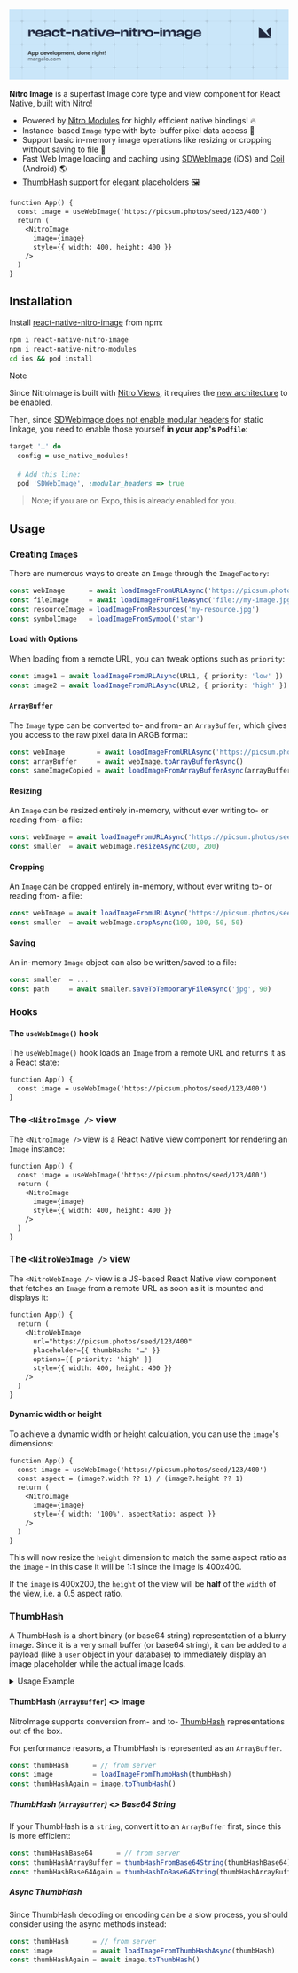 <a href="https://margelo.com">
  <picture>
    <source media="(prefers-color-scheme: dark)" srcset="./img/banner-dark.png" />
    <source media="(prefers-color-scheme: light)" srcset="./img/banner-light.png" />
    <img alt="react-native-nitro-image" src="./img/banner-light.png" />
  </picture>
</a>

<br />

**Nitro Image** is a superfast Image core type and view component for React Native, built with Nitro!

- Powered by [Nitro Modules](https://nitro.margelo.com) for highly efficient native bindings! 🔥
- Instance-based `Image` type with byte-buffer pixel data access 🔗
- Support basic in-memory image operations like resizing or cropping without saving to file 📐
- Fast Web Image loading and caching using [SDWebImage](https://github.com/SDWebImage/SDWebImage) (iOS) and [Coil](https://github.com/coil-kt/coil) (Android) 🌎
- [ThumbHash](https://github.com/evanw/thumbhash) support for elegant placeholders 🖼️

```tsx
function App() {
  const image = useWebImage('https://picsum.photos/seed/123/400')
  return (
    <NitroImage
      image={image}
      style={{ width: 400, height: 400 }}
    />
  )
}
```

## Installation

Install [react-native-nitro-image](https://www.npmjs.com/package/react-native-nitro-image) from npm:

```sh
npm i react-native-nitro-image
npm i react-native-nitro-modules
cd ios && pod install
```

> [!NOTE]
> Since NitroImage is built with [Nitro Views](https://nitro.margelo.com/docs/hybrid-views), it requires the [new architecture](https://reactnative.dev/architecture/landing-page) to be enabled.

Then, since [SDWebImage does not enable modular headers](https://github.com/SDWebImage/SDWebImage?tab=readme-ov-file#swift-and-static-framework) for static linkage, you need to enable those yourself **in your app's `Podfile`**:

```rb
target '…' do
  config = use_native_modules!

  # Add this line:
  pod 'SDWebImage', :modular_headers => true
```

> Note; if you are on Expo, this is already enabled for you.

## Usage

### Creating `Image`s

There are numerous ways to create an `Image` through the `ImageFactory`:

```ts
const webImage      = await loadImageFromURLAsync('https://picsum.photos/seed/123/400')
const fileImage     = await loadImageFromFileAsync('file://my-image.jpg')
const resourceImage = loadImageFromResources('my-resource.jpg')
const symbolImage   = loadImageFromSymbol('star')
```

#### Load with Options

When loading from a remote URL, you can tweak options such as `priority`:

```ts
const image1 = await loadImageFromURLAsync(URL1, { priority: 'low' })
const image2 = await loadImageFromURLAsync(URL2, { priority: 'high' })
```

#### `ArrayBuffer`

The `Image` type can be converted to- and from- an `ArrayBuffer`, which gives you access to the raw pixel data in ARGB format:

```ts
const webImage        = await loadImageFromURLAsync('https://picsum.photos/seed/123/400')
const arrayBuffer     = await webImage.toArrayBufferAsync()
const sameImageCopied = await loadImageFromArrayBufferAsync(arrayBuffer)
```

#### Resizing

An `Image` can be resized entirely in-memory, without ever writing to- or reading from- a file:

```ts
const webImage = await loadImageFromURLAsync('https://picsum.photos/seed/123/400')
const smaller  = await webImage.resizeAsync(200, 200)
```

#### Cropping

An `Image` can be cropped entirely in-memory, without ever writing to- or reading from- a file:

```ts
const webImage = await loadImageFromURLAsync('https://picsum.photos/seed/123/400')
const smaller  = await webImage.cropAsync(100, 100, 50, 50)
```

#### Saving

An in-memory `Image` object can also be written/saved to a file:

```ts
const smaller  = ...
const path     = await smaller.saveToTemporaryFileAsync('jpg', 90)
```

### Hooks

#### The `useWebImage()` hook

The `useWebImage()` hook loads an `Image` from a remote URL and returns it as a React state:

```tsx
function App() {
  const image = useWebImage('https://picsum.photos/seed/123/400')
}
```

### The `<NitroImage />` view

The `<NitroImage />` view is a React Native view component for rendering an `Image` instance:

```tsx
function App() {
  const image = useWebImage('https://picsum.photos/seed/123/400')
  return (
    <NitroImage
      image={image}
      style={{ width: 400, height: 400 }}
    />
  )
}
```

### The `<NitroWebImage />` view

The `<NitroWebImage />` view is a JS-based React Native view component that fetches an `Image` from a remote URL as soon as it is mounted and displays it:

```tsx
function App() {
  return (
    <NitroWebImage
      url="https://picsum.photos/seed/123/400"
      placeholder={{ thumbHash: '…' }}
      options={{ priority: 'high' }}
      style={{ width: 400, height: 400 }}
    />
  )
}
```

#### Dynamic width or height

To achieve a dynamic width or height calculation, you can use the `image`'s dimensions:

```tsx
function App() {
  const image = useWebImage('https://picsum.photos/seed/123/400')
  const aspect = (image?.width ?? 1) / (image?.height ?? 1)
  return (
    <NitroImage
      image={image}
      style={{ width: '100%', aspectRatio: aspect }}
    />
  )
}
```

This will now resize the `height` dimension to match the same aspect ratio as the `image` - in this case it will be 1:1 since the image is 400x400.

If the `image` is 400x200, the `height` of the view will be **half** of the `width` of the view, i.e. a 0.5 aspect ratio.

### ThumbHash

A ThumbHash is a short binary (or base64 string) representation of a blurry image.
Since it is a very small buffer (or base64 string), it can be added to a payload (like a `user` object in your database) to immediately display an image placeholder while the actual image loads.

<details>
  <summary>Usage Example</summary>


  For example, your `users` database could have a `users.profile_picture_url` field which you use to asynchronously load the web Image, and a `users.profile_picture_thumbhash` field which contains the ThumbHash buffer (or base64 string) which you can display on-device immediately.
  
  - `users`
    - `users.profile_picture_url`: Load asynchronously
    - `users.profile_picture_thumbhash`: Decode & Display immediately
  
  Everytime you upload a new profile picture for the user, you should encode the image to a new ThumbHash again and update the `users.profile_picture_thumbhash` field. This should ideally happen on your backend, but can also be performed on-device if needed.
</details>

#### ThumbHash (`ArrayBuffer`) <> Image

NitroImage supports conversion from- and to- [ThumbHash](https://github.com/evanw/thumbhash) representations out of the box.

For performance reasons, a ThumbHash is represented as an `ArrayBuffer`.

```ts
const thumbHash      = // from server
const image          = loadImageFromThumbHash(thumbHash)
const thumbHashAgain = image.toThumbHash()
```

##### ThumbHash (`ArrayBuffer`) <> Base64 String

If your ThumbHash is a `string`, convert it to an `ArrayBuffer` first, since this is more efficient:

```ts
const thumbHashBase64      = // from server
const thumbHashArrayBuffer = thumbHashFromBase64String(thumbHashBase64)
const thumbHashBase64Again = thumbHashToBase64String(thumbHashArrayBuffer)
```

##### Async ThumbHash

Since ThumbHash decoding or encoding can be a slow process, you should consider using the async methods instead:

```ts
const thumbHash      = // from server
const image          = await loadImageFromThumbHashAsync(thumbHash)
const thumbHashAgain = await image.toThumbHash()
```

